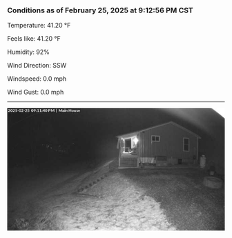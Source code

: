 ### Conditions as of February 25, 2025 at 9:12:56 PM CST 

Temperature: 41.20 &deg;F

Feels like: 41.20 &deg;F

Humidity: 92%

Wind Direction: SSW

Windspeed: 0.0 mph

Wind Gust: 0.0 mph

---

<img src="./images/latest.jpeg"/>

